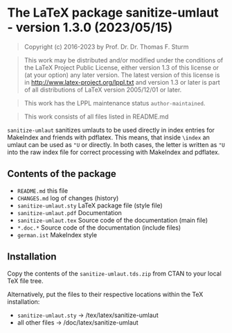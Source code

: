 # The LaTeX package sanitize-umlaut - version 1.3.0 (2023/05/15)


> Copyright (c) 2016-2023 by Prof. Dr. Dr. Thomas F. Sturm <thomas dot sturm at unibw dot de>

> This work may be distributed and/or modified under the
> conditions of the LaTeX Project Public License, either version 1.3
> of this license or (at your option) any later version.
> The latest version of this license is in
>   http://www.latex-project.org/lppl.txt
> and version 1.3 or later is part of all distributions of LaTeX
> version 2005/12/01 or later.

> This work has the LPPL maintenance status `author-maintained`.

> This work consists of all files listed in README.md


`sanitize-umlaut` sanitizes umlauts to be used directly in index entries for
MakeIndex and friends with pdflatex. This means, that inside `\index` an umlaut
can be used as `"U` or directly. In both cases, the letter is written as `"U` into
the raw index file for correct processing with MakeIndex and pdflatex.


## Contents of the package

-  `README.md`                 this file
-  `CHANGES.md`                log of changes (history)
-  `sanitize-umlaut.sty`       LaTeX package file (style file)
-  `sanitize-umlaut.pdf`       Documentation
-  `sanitize-umlaut.tex`       Source code of the documentation (main file)
-  `*.doc.*`                   Source code of the documentation (include files)
-  `german.ist`                MakeIndex style


## Installation

Copy the contents of the `sanitize-umlaut.tds.zip` from CTAN to your local TeX file tree.

Alternatively, put the files to their respective locations within the TeX installation:

-  `sanitize-umlaut.sty`       ->  /tex/latex/sanitize-umlaut
-  all other files             ->  /doc/latex/sanitize-umlaut
